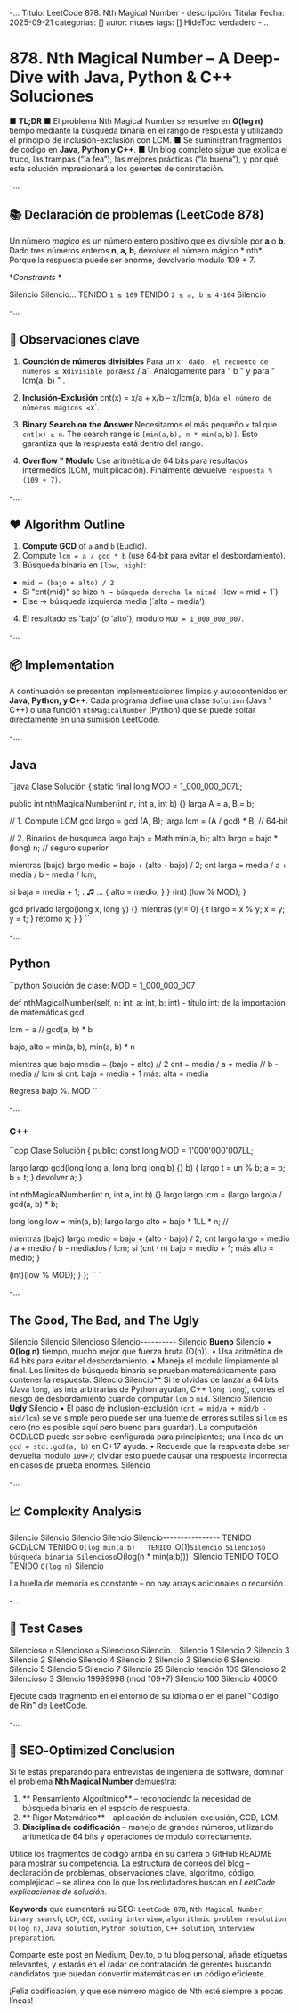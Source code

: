 -...
Título: LeetCode 878. Nth Magical Number -
descripción: Titular
Fecha: 2025-09-21
categorías: []
autor: muses
tags: []
HideToc: verdadero
-...
# 878. Nth Magical Number – A Deep‐Dive with Java, Python & C++ Soluciones

■ **TL;DR**
■ El problema Nth Magical Number se resuelve en **O(log n)** tiempo mediante la búsqueda binaria en el rango de respuesta y utilizando el principio de inclusión-exclusión con LCM.
■ Se suministran fragmentos de código en **Java, Python y C++**.
■ Un blog completo sigue que explica el truco, las trampas (“la fea”), las mejores prácticas (“la buena”), y por qué esta solución impresionará a los gerentes de contratación.

-...

## 📚 Declaración de problemas (LeetCode 878)

Un número *magico* es un número entero positivo que es divisible por **a** o **b**.
Dado tres números enteros **n, a, b**, devolver el número mágico * nth*.
Porque la respuesta puede ser enorme, devolverlo modulo 109 + 7.

**Constraints* *

Silencio
Silencio...
TENIDO `1 ≤ 109` TENIDO `2 ≤ a, b ≤ 4·104` Silencio

-...

## 🔑 Observaciones clave

1. **Counción de números divisibles**
Para un `x' dado, el recuento de números ≤ `x` divisible por `a` es `x / a`.
Análogamente para " b " y para " lcm(a, b) " .

2. **Inclusión–Exclusión**
cnt(x) = x/a + x/b – x/lcm(a, b)`
da el número de números mágicos ≤ `x`.

3. **Binary Search on the Answer**
Necesitamos el más pequeño `x` tal que `cnt(x) ≥ n`.
The search range is `[min(a,b), n * min(a,b)]`.
Esto garantiza que la respuesta está dentro del rango.

4. **Overflow " Modulo**
Use aritmética de 64 bits para resultados intermedios (LCM, multiplicación).
Finalmente devuelve `respuesta % (109 + 7)`.

-...

## ♥ Algorithm Outline

1. **Compute GCD** of `a` and `b` (Euclid).
2. Compute `lcm = a / gcd * b` (use 64‐bit para evitar el desbordamiento).
3. Búsqueda binaria en `[low, high]`:
- `mid = (bajo + alto) / 2`
- Si "cnt(mid)" se hizo n` → búsqueda derecha la mitad (`low = mid + 1`)
- Else → búsqueda izquierda media (`alta = media').
4. El resultado es 'bajo' (o 'alto'), modulo `MOD = 1_000_000_007`.

-...

## 📦 Implementation

A continuación se presentan implementaciones limpias y autocontenidas en **Java, Python, y C++**.
Cada programa define una clase `Solution` (Java ' C++) o una función `nthMagicalNumber` (Python) que se puede soltar directamente en una sumisión LeetCode.

-...

## Java

``java
Clase Solución {
static final long MOD = 1_000_000_007L;

public int nthMagicalNumber(int n, int a, int b) {}
larga A = a, B = b;

// 1. Compute LCM
gcd largo = gcd (A, B);
larga lcm = (A / gcd) * B; // 64‐bit

// 2. Binarios de búsqueda
largo bajo = Math.min(a, b);
alto largo = bajo * (long) n; // seguro superior

mientras (bajo)
largo medio = bajo + (alto - bajo) / 2;
cnt larga = media / a + media / b - media / lcm;

si
baja = media + 1;
. ♫ ... {
alto = medio;
}
}
(int) (low % MOD);
}

gcd privado largo(long x, long y) {}
mientras (y!= 0) {
t largo = x % y;
x = y;
y = t;
}
retorno x;
}
}
`` `

-...

## Python

``python
Solución de clase:
MOD = 1_000_000_007

def nthMagicalNumber(self, n: int, a: int, b: int) - título int:
de la importación de matemáticas gcd

lcm = a // gcd(a, b) * b

bajo, alto = min(a, b), min(a, b) * n

mientras que bajo
media = (bajo + alto) // 2
cnt = media / a + media // b - media // lcm
si cnt.
baja = media + 1
más:
alta = media

Regresa bajo %. MOD
`` `

-...

### C++

``cpp
Clase Solución {
public:
const long MOD = 1'000'000'007LL;

largo largo gcd(long long a, long long long b) {}
b) {
largo t = un % b;
a = b; b = t;
}
devolver a;
}

int nthMagicalNumber(int n, int a, int b) {}
largo largo lcm = (largo largo)a / gcd(a, b) * b;

long long low = min(a, b);
largo largo alto = bajo * 1LL * n; //

mientras (bajo)
largo medio = bajo + (alto - bajo) / 2;
cnt largo largo = medio / a + medio / b - mediados / lcm;
si (cnt י n) bajo = medio + 1;
más alto = medio;
}

(int)(low % MOD);
}
};
`` `

-...

## The Good, The Bad, and The Ugly

Silencio Silencio Silencioso
Silencio----------
Silencio **Bueno** Silencio • **O(log n)** tiempo, mucho mejor que fuerza bruta (O(n)). • Usa aritmética de 64 bits para evitar el desbordamiento. • Maneja el modulo limpiamente al final. Los límites de búsqueda binaria se prueban matemáticamente para contener la respuesta. Silencio
Silencio** Si te olvidas de lanzar a 64 bits (Java `long`, las ints arbitrarias de Python ayudan, C++ `long long`), corres el riesgo de desbordamiento cuando computar `lcm` o `mid`. Silencio
Silencio **Ugly** Silencio • El paso de inclusión-exclusión (`cnt = mid/a + mid/b - mid/lcm`) se ve simple pero puede ser una fuente de errores sutiles si `lcm` es cero (no es posible aquí pero bueno para guardar). La computación GCD/LCD puede ser sobre-configurada para principiantes; una línea de un `gcd = std::gcd(a, b)` en C+17 ayuda. • Recuerde que la respuesta debe ser devuelta modulo `109+7`; olvidar esto puede causar una respuesta incorrecta en casos de prueba enormes. Silencio

-...

## 📈 Complexity Analysis

Silencio Silencio Silencio Silencio
Silencio----------------
TENIDO GCD/LCM TENIDO `O(log min(a,b) ' TENIDO `O(1)` Silencio
Silencioso búsqueda binaria Silencioso `O(log(n * min(a,b)))' Silencio
TENIDO TODO TENIDO `O(log n)` Silencio

La huella de memoria es constante – no hay arrays adicionales o recursión.

-...

## 🧪 Test Cases

Silencioso `n` Silencioso `a` Silencioso
Silencio...
Silencio 1 Silencio 2 Silencio 3 Silencio 2 Silencio
Silencio 4 Silencio 2 Silencio 3 Silencio 6 Silencio
Silencio 5 Silencio 5 Silencio 7 Silencio 25 Silencio
tención 109 Silencioso 2 Silencioso 3 Silencio 19999998 (mod 109+7)
Silencio 100 Silencio 40000

Ejecute cada fragmento en el entorno de su idioma o en el panel "Código de Rin" de LeetCode.

-...

## 🚀 SEO‐Optimized Conclusion

Si te estás preparando para entrevistas de ingeniería de software, dominar el problema **Nth Magical Number** demuestra:

1. ** Pensamiento Algorítmico** – reconociendo la necesidad de búsqueda binaria en el espacio de respuesta.
2. ** Rigor Matemático** - aplicación de inclusión-exclusión, GCD, LCM.
3. **Disciplina de codificación** – manejo de grandes números, utilizando aritmética de 64 bits y operaciones de modulo correctamente.

Utilice los fragmentos de código arriba en su cartera o GitHub README para mostrar su competencia. La estructura de correos del blog – declaración de problemas, observaciones clave, algoritmo, código, complejidad – se alinea con lo que los reclutadores buscan en *LeetCode explicaciones de solución*.

**Keywords** que aumentará su SEO:
`LeetCode 878`, `Nth Magical Number`, `binary search`, `LCM`, `GCD`, `coding interview`, `algorithmic problem resolution`, `O(log n)`, `Java solution`, `Python solution`, `C++ solution`, `interview preparation`.

Comparte este post en Medium, Dev.to, o tu blog personal, añade etiquetas relevantes, y estarás en el radar de contratación de gerentes buscando candidatos que puedan convertir matemáticas en un código eficiente.

¡Feliz codificación, y que ese número mágico de Nth esté siempre a pocas líneas!